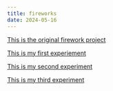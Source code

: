 ```yaml
---
title: fireworks
date: 2024-05-16
---
```


[This is the original firework project](/Coding-Blog/codeExperiments/fireworks/index.html)

[This is my first experiement](/Coding-Blog/codeExperiments/fireworks-expo2/index.html)

[This is my second experiment](/Coding-Blog/codeExperiments/fireworks-expo3/index.html)

[This is my third experiment](/Coding-Blog/codeExperiments/fireworks-expo4/index.html)
